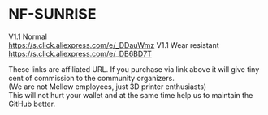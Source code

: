 # NF-SUNRISE
V1.1 Normal  
https://s.click.aliexpress.com/e/_DDauWmz
V1.1 Wear resistant    
https://s.click.aliexpress.com/e/_DB6BD7T

These links are affiliated URL. If you purchase via link above it will give tiny cent of commission to the community organizers.  
(We are not Mellow employees, just 3D printer enthusiasts)  
This will not hurt your wallet and at the same time help us to maintain the GitHub better.  
